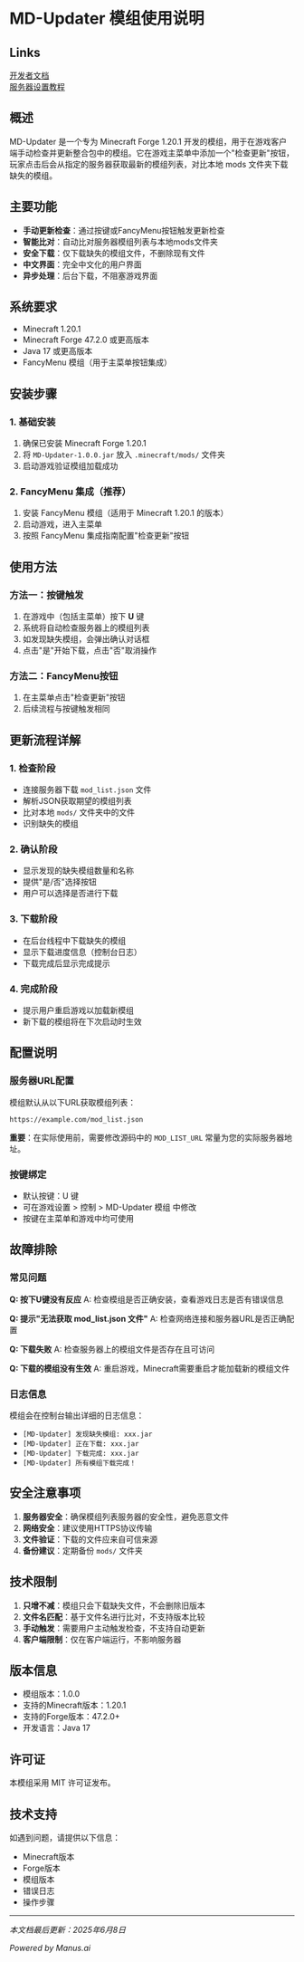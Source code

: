 # MD-Updater 模组使用说明

## Links
[开发者文档](DEVELOPER.md)<br>
[服务器设置教程](SERVER_SETUP.md)

## 概述

MD-Updater 是一个专为 Minecraft Forge 1.20.1 开发的模组，用于在游戏客户端手动检查并更新整合包中的模组。它在游戏主菜单中添加一个"检查更新"按钮，玩家点击后会从指定的服务器获取最新的模组列表，对比本地 mods 文件夹下载缺失的模组。

## 主要功能

- **手动更新检查**：通过按键或FancyMenu按钮触发更新检查
- **智能比对**：自动比对服务器模组列表与本地mods文件夹
- **安全下载**：仅下载缺失的模组文件，不删除现有文件
- **中文界面**：完全中文化的用户界面
- **异步处理**：后台下载，不阻塞游戏界面

## 系统要求

- Minecraft 1.20.1
- Minecraft Forge 47.2.0 或更高版本
- Java 17 或更高版本
- FancyMenu 模组（用于主菜单按钮集成）

## 安装步骤

### 1. 基础安装

1. 确保已安装 Minecraft Forge 1.20.1
2. 将 `MD-Updater-1.0.0.jar` 放入 `.minecraft/mods/` 文件夹
3. 启动游戏验证模组加载成功

### 2. FancyMenu 集成（推荐）

1. 安装 FancyMenu 模组（适用于 Minecraft 1.20.1 的版本）
2. 启动游戏，进入主菜单
3. 按照 FancyMenu 集成指南配置"检查更新"按钮

## 使用方法

### 方法一：按键触发

1. 在游戏中（包括主菜单）按下 **U** 键
2. 系统将自动检查服务器上的模组列表
3. 如发现缺失模组，会弹出确认对话框
4. 点击"是"开始下载，点击"否"取消操作

### 方法二：FancyMenu按钮

1. 在主菜单点击"检查更新"按钮
2. 后续流程与按键触发相同

## 更新流程详解

### 1. 检查阶段

- 连接服务器下载 `mod_list.json` 文件
- 解析JSON获取期望的模组列表
- 比对本地 `mods/` 文件夹中的文件
- 识别缺失的模组

### 2. 确认阶段

- 显示发现的缺失模组数量和名称
- 提供"是/否"选择按钮
- 用户可以选择是否进行下载

### 3. 下载阶段

- 在后台线程中下载缺失的模组
- 显示下载进度信息（控制台日志）
- 下载完成后显示完成提示

### 4. 完成阶段

- 提示用户重启游戏以加载新模组
- 新下载的模组将在下次启动时生效

## 配置说明

### 服务器URL配置

模组默认从以下URL获取模组列表：
```
https://example.com/mod_list.json
```

**重要**：在实际使用前，需要修改源码中的 `MOD_LIST_URL` 常量为您的实际服务器地址。

### 按键绑定

- 默认按键：U 键
- 可在游戏设置 > 控制 > MD-Updater 模组 中修改
- 按键在主菜单和游戏中均可使用

## 故障排除

### 常见问题

**Q: 按下U键没有反应**
A: 检查模组是否正确安装，查看游戏日志是否有错误信息

**Q: 提示"无法获取 mod_list.json 文件"**
A: 检查网络连接和服务器URL是否正确配置

**Q: 下载失败**
A: 检查服务器上的模组文件是否存在且可访问

**Q: 下载的模组没有生效**
A: 重启游戏，Minecraft需要重启才能加载新的模组文件

### 日志信息

模组会在控制台输出详细的日志信息：
- `[MD-Updater] 发现缺失模组: xxx.jar`
- `[MD-Updater] 正在下载: xxx.jar`
- `[MD-Updater] 下载完成: xxx.jar`
- `[MD-Updater] 所有模组下载完成！`

## 安全注意事项

1. **服务器安全**：确保模组列表服务器的安全性，避免恶意文件
2. **网络安全**：建议使用HTTPS协议传输
3. **文件验证**：下载的文件应来自可信来源
4. **备份建议**：定期备份 `mods/` 文件夹

## 技术限制

1. **只增不减**：模组只会下载缺失文件，不会删除旧版本
2. **文件名匹配**：基于文件名进行比对，不支持版本比较
3. **手动触发**：需要用户主动触发检查，不支持自动更新
4. **客户端限制**：仅在客户端运行，不影响服务器

## 版本信息

- 模组版本：1.0.0
- 支持的Minecraft版本：1.20.1
- 支持的Forge版本：47.2.0+
- 开发语言：Java 17

## 许可证

本模组采用 MIT 许可证发布。

## 技术支持

如遇到问题，请提供以下信息：
- Minecraft版本
- Forge版本
- 模组版本
- 错误日志
- 操作步骤

---

*本文档最后更新：2025年6月8日*

*Powered by Manus.ai*

